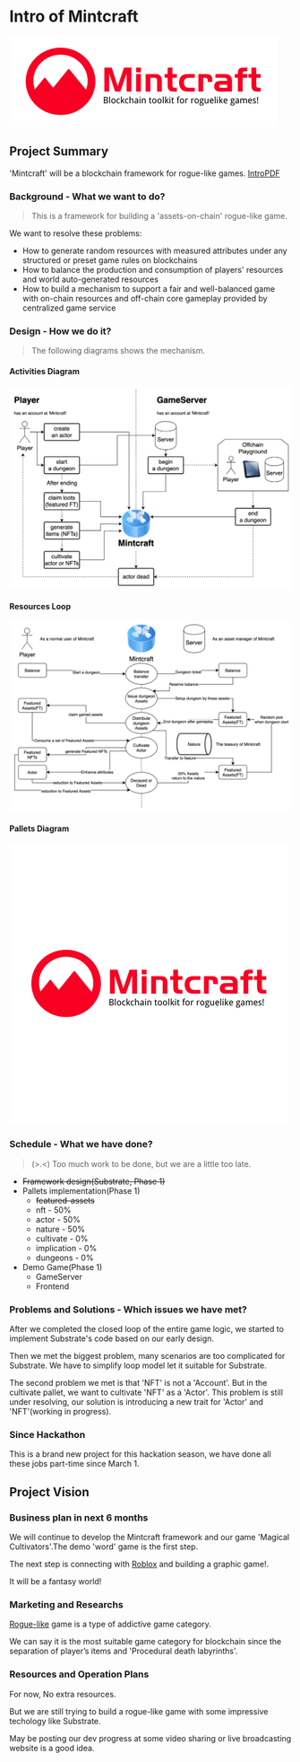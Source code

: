 # Intro of **Mintcraft**

![Logo][logo]

## Project Summary

'Mintcraft' will be a blockchain framework for rogue-like games.
[IntroPDF](presentation.pdf)

### Background - What we want to do?

> This is a framework for building a 'assets-on-chain' rogue-like game.

We want to resolve these problems:

* How to generate random resources with measured attributes under any structured or preset game rules on blockchains
* How to balance the production and consumption of players' resources and world auto-generated resources
* How to build a mechanism to support a fair and well-balanced game with on-chain resources and off-chain core gameplay provided by centralized game service

### Design - How we do it?

> The following diagrams shows the mechanism.

#### **Activities Diagram**

![Activities Diagram][diagram-activities]

#### **Resources Loop**

![Resources Loop][diagram-resources]

#### **Pallets Diagram**

![Pallets Diagram][diagram-pallets]

### Schedule - What we have done?

> (>.<) Too much work to be done, but we are a little too late.

* ~~Framework design(Substrate, Phase 1)~~
* Pallets implementation(Phase 1)
  * ~~featured-assets~~
  * nft - 50%
  * actor - 50%
  * nature - 50%
  * cultivate - 0%
  * implication - 0%
  * dungeons - 0%
* Demo Game(Phase 1)
  * GameServer
  * Frontend

### Problems and Solutions - Which issues we have met?

After we completed the closed loop of the entire game logic, we started to implement Substrate's code based on our early design.

Then we met the biggest problem, many scenarios are too complicated for Substrate. We have to simplify loop model let it suitable for Substrate.

The second problem we met is that 'NFT' is not a 'Account'. But in the cultivate pallet, we want to cultivate 'NFT' as a 'Actor'. This problem is still under resolving, our solution is introducing a new trait for 'Actor' and 'NFT'(working in progress).

### Since Hackathon

This is a brand new project for this hackation season, we have done all these jobs part-time since March 1.

## Project Vision

### Business plan in next 6 months

We will continue to develop the Mintcraft framework and our game 'Magical Cultivators'.The demo 'word' game is the first step.

The next step is connecting with [Roblox](https://www.roblox.com/) and building a graphic game!.

It will be a fantasy world!

### Marketing and Researchs

[Rogue-like](https://en.wikipedia.org/wiki/Roguelike) game is a type of addictive game category.

We can say it is the most suitable game category for blockchain since the separation of player’s items and 'Procedural death labyrinths'.

### Resources and Operation Plans

For now, No extra resources.

But we are still trying to build a rogue-like game with some impressive techology like Substrate.

May be posting our dev progress at some video sharing or live broadcasting website is a good idea.

[logo]: logos/logo_en_small.png "logo"
[diagram-activities]: imgs/activities.png "Activities Diagram"
[diagram-resources]: imgs/resourceloop.jpg "Resources Loop"
[diagram-pallets]: logos/logo_en.png "Pallets Diagram"

